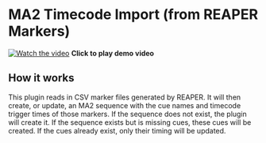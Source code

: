 # MA2 Timecode Import (from REAPER Markers)

[![Watch the video](https://img.youtube.com/vi/MUQ1Mktcvns/maxresdefault.jpg)](https://youtu.be/MUQ1Mktcvns)
**Click to play demo video**

## How it works

This plugin reads in CSV marker files generated by REAPER.
It will then create, or update, an MA2 sequence with the cue names and timecode trigger times of those markers.
If the sequence does not exist, the plugin will create it.
If the sequence exists but is missing cues, these cues will be created.
If the cues already exist, only their timing will be updated.
